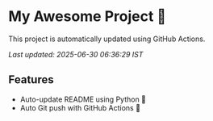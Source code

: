 # My Awesome Project 🚀

This project is automatically updated using GitHub Actions.

_Last updated: 2025-06-30 06:36:29 IST_

## Features
- Auto-update README using Python 🐍
- Auto Git push with GitHub Actions 🤖
